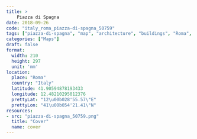 ```yaml
---
title: > 
    Piazza di Spagna
date: 2018-09-26
code: "italy_roma_piazza-di-spagna_50759"
tags: ["piazza-di-spagna", "map", "architecture", "buildings", "Roma", "Italy"]
categories: ["Maps"]
draft: false
format:
  width: 210
  height: 297
  unit: 'mm'
location:
  place: "Roma"
  country: "Italy"
  latitude: 41.90594878193433
  longitude: 12.48210295012376
  prettyLat: "12\u00b028'55.57\"E"
  prettyLon: "41\u00b054'21.41\"N"
resources:
- src: "piazza-di-spagna_50759.png"
  title: "Cover"
  name: cover
---
```

